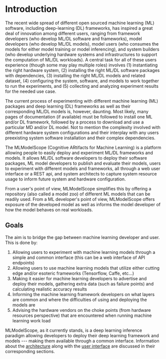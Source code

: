 # Introduction

The recent wide spread of different open sourced machine learning (ML) software, including deep-learning (DL) frameworks, has inspired
a great deal of innovation among different users, ranging from framework developers (who develop ML/DL software and frameworks),
model developers (who develop ML/DL models), model users (who consumes the models for either model training or model inferencing),
and system builders (who develop underlying hardware systems and infrastructures to support the computation of ML/DL workloads).
A central task for all of these users experience (though some may play multiple roles) involves (1) instantiating the right
hardware system, (2) installing the right ML/DL software packages with dependencies, (3) installing the right ML/DL models and
related dataset, (4) configuring the system, software, and models to work together to run the experiments, and (5) collecting and
analyzing experiment results for the needed use case.

The current process of experimenting with different machine learning (ML) packages and deep learning (DL) frameworks as well as their corresponding ML/DL models is, however, daunting.
Most likely, many pages of documentation (if available) must be followed to install one ML and/or DL framework, followed by a process to download and use a particular MD and/or DL model. Not to mention the complexity involved with different hardware system configurations and their interplay with any users preexisting system software installation and their complex dependencies.

The MLModelScope (Cognitive ARtifacts for Machine Learning) is a platform allowing people to easily deploy and experiment ML/DL frameworks and models. It allows ML/DL software developers to deploy their software packages, ML model developers to publish and evaluate their models,
users to experiment with different models and frameworks, all through a web user interface or a REST api, and system architects to capture system resource usage to inform future system and hardware configuration.

From a user's point of view, MLModelScope simplifies this by offering a repository (also called a model zoo) of different ML models that can be readily used.
From a ML developer's point of view, MLModelScope offers exposure of the developed model as well as informs the model developer of how the model behaves on real workloads.

## Goals

The aim is to bridge the gap between machine learning developer and user. This is done by:

1.  Allowing users to experiment with machine learning models through a simple and common interface (this can be a web interface of API endpoints)
2.  Allowing users to use machine learning models that utilize either cutting edge and/or esoteric frameworks (Tensorflow, Caffe, etc...)
3.  Making it easier for machine learning developers to advertise and deploy their models, gathering extra data (such as failure points) and calculating realistic accuracy results
4.  Informing the machine learning framework developers on what layers are common and where the difficulties of using and deploying the models are
5.  Advising the hardware vendors on the choke points (from hardware resources perspective) that are encountered when running machine learning work load

MLModelScope, as it currently stands, is a deep learning inference paradigm allowing developers to deploy their deep learning framework and models --- making them available through a common interface.
Information about the [architecture](architecture.md) along with the [user interface](webui.md) are discussed in their corresponding sections.
